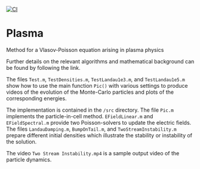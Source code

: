 [![CI](https://github.com/breylaude/plasma/actions/workflows/blank.yml/badge.svg)](https://github.com/breylaude/plasma/actions/workflows/blank.yml)
# Plasma
Method for a Vlasov-Poisson equation arising in plasma physics

Further details on the relevant algorithms and mathematical background can be found by following the link.

The files `Test.m`, `TestDensities.m`, `TestLandau1e3.m`, and `TestLandau1e5.m` show how to use the main function `Pic()` with various settings to produce videos of the evolution of the Monte-Carlo particles and plots of the corresponding energies.

The implementation is contained in the `/src` directory. The file `Pic.m` implements the particle-in-cell method. `EFieldLinear.m` and `EFieldSpectral.m` provide two Poisson-solvers to update the electric fields. The files `LandauDamping.m`, `BumpOnTail.m`, and `TwoStreamInstability.m` prepare different initial densities which illustrate the stability or instability of the solution.

The video `Two Stream Instability.mp4` is a sample output video of the particle dynamics.
